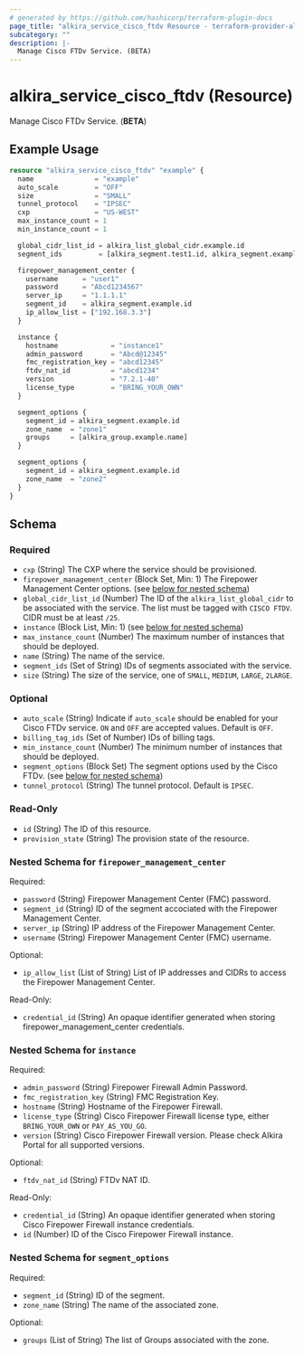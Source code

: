 ```yaml
---
# generated by https://github.com/hashicorp/terraform-plugin-docs
page_title: "alkira_service_cisco_ftdv Resource - terraform-provider-alkira"
subcategory: ""
description: |-
  Manage Cisco FTDv Service. (BETA)
---
```


# alkira_service_cisco_ftdv (Resource)

Manage Cisco FTDv Service. (**BETA**)

## Example Usage

```terraform
resource "alkira_service_cisco_ftdv" "example" {
  name               = "example"
  auto_scale         = "OFF"
  size               = "SMALL"
  tunnel_protocol    = "IPSEC"
  cxp                = "US-WEST"
  max_instance_count = 1
  min_instance_count = 1

  global_cidr_list_id = alkira_list_global_cidr.example.id
  segment_ids         = [alkira_segment.test1.id, alkira_segment.example.id]

  firepower_management_center {
    username      = "user1"
    password      = "Abcd1234567"
    server_ip     = "1.1.1.1"
    segment_id    = alkira_segment.example.id
    ip_allow_list = ["192.168.3.3"]
  }

  instance {
    hostname             = "instance1"
    admin_password       = "Abcd@12345"
    fmc_registration_key = "abcd12345"
    ftdv_nat_id          = "abcd1234"
    version              = "7.2.1-40"
    license_type         = "BRING_YOUR_OWN"
  }

  segment_options {
    segment_id = alkira_segment.example.id
    zone_name  = "zone1"
    groups     = [alkira_group.example.name]
  }

  segment_options {
    segment_id = alkira_segment.example.id
    zone_name  = "zone2"
  }
}
```

<!-- schema generated by tfplugindocs -->
## Schema

### Required

- `cxp` (String) The CXP where the service should be provisioned.
- `firepower_management_center` (Block Set, Min: 1) The Firepower Management Center options. (see [below for nested schema](#nestedblock--firepower_management_center))
- `global_cidr_list_id` (Number) The ID of the `alkira_list_global_cidr` to be associated with the service. The list must be tagged with `CISCO FTDV`. CIDR must be at least `/25`.
- `instance` (Block List, Min: 1) (see [below for nested schema](#nestedblock--instance))
- `max_instance_count` (Number) The maximum number of instances that should be deployed.
- `name` (String) The name of the service.
- `segment_ids` (Set of String) IDs of segments associated with the service.
- `size` (String) The size of the service, one of `SMALL`, `MEDIUM`, `LARGE`, `2LARGE`.

### Optional

- `auto_scale` (String) Indicate if `auto_scale` should be enabled for your Cisco FTDv service. `ON` and `OFF` are accepted values. Default is `OFF`.
- `billing_tag_ids` (Set of Number) IDs of billing tags.
- `min_instance_count` (Number) The minimum number of instances that should be deployed.
- `segment_options` (Block Set) The segment options used by the Cisco FTDv. (see [below for nested schema](#nestedblock--segment_options))
- `tunnel_protocol` (String) The tunnel protocol. Default is `IPSEC`.

### Read-Only

- `id` (String) The ID of this resource.
- `provision_state` (String) The provision state of the resource.

<a id="nestedblock--firepower_management_center"></a>
### Nested Schema for `firepower_management_center`

Required:

- `password` (String) Firepower Management Center (FMC) password.
- `segment_id` (String) ID of the segment accociated with the Firepower Management Center.
- `server_ip` (String) IP address of the Firepower Management Center.
- `username` (String) Firepower Management Center (FMC) username.

Optional:

- `ip_allow_list` (List of String) List of IP addresses and CIDRs to access the Firepower Management Center.

Read-Only:

- `credential_id` (String) An opaque identifier generated when storing firepower_management_center credentials.


<a id="nestedblock--instance"></a>
### Nested Schema for `instance`

Required:

- `admin_password` (String) Firepower Firewall Admin Password.
- `fmc_registration_key` (String) FMC Registration Key.
- `hostname` (String) Hostname of the Firepower Firewall.
- `license_type` (String) Cisco Firepower Firewall license type, either `BRING_YOUR_OWN` or `PAY_AS_YOU_GO`.
- `version` (String) Cisco Firepower Firewall version. Please check Alkira Portal for all supported versions.

Optional:

- `ftdv_nat_id` (String) FTDv NAT ID.

Read-Only:

- `credential_id` (String) An opaque identifier generated when storing Cisco Firepower Firewall instance credentials.
- `id` (Number) ID of the Cisco Firepower Firewall instance.


<a id="nestedblock--segment_options"></a>
### Nested Schema for `segment_options`

Required:

- `segment_id` (String) ID of the segment.
- `zone_name` (String) The name of the associated zone.

Optional:

- `groups` (List of String) The list of Groups associated with the zone.
